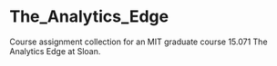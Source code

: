 # The_Analytics_Edge
Course assignment collection for an MIT graduate course 15.071 The Analytics Edge at Sloan.
